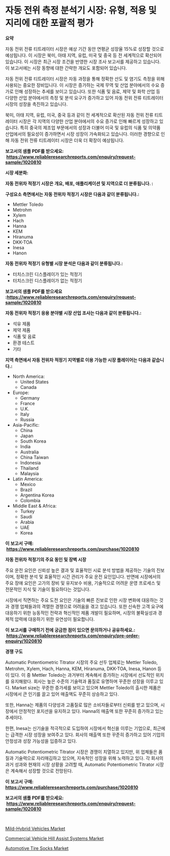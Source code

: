 <p><h1>자동 전위 측정 분석기 시장: 유형, 적용 및 지리에 대한 포괄적 평가</h1></p><p><strong>요약</strong></p>
<p><p>자동 전위 전류 티트레이터 시장은 예상 기간 동안 연평균 성장율 15%로 성장할 것으로 예상됩니다. 이 시장은 북미, 아태 지역, 유럽, 미국 및 중국 등 전 세계적으로 확산되어 있습니다. 이 시장은 최근 시장 조건을 반영한 시장 조사 보고서를 제공하고 있습니다. 이 보고서에는 시장 동향에 대한 간략한 개요도 포함되어 있습니다.</p><p>자동 전위 전류 티트레이터 시장은 자동 과정을 통해 정확한 산도 및 염기도 측정을 위해 사용되는 중요한 장비입니다. 이 시장은 증가하는 국제 무역 및 산업 분야에서의 수요 증가로 인해 성장하는 추세를 보이고 있습니다. 또한 식품 및 음료, 제약 및 화학 산업 등 다양한 산업 분야에서의 측정 및 분석 요구가 증가하고 있어 자동 전위 전류 티트레이터 시장의 성장을 촉진하고 있습니다.</p><p>북미, 아태 지역, 유럽, 미국, 중국 등과 같이 전 세계적으로 확산된 자동 전위 전류 티트레이터 시장은 각 지역의 다양한 산업 분야에서의 수요 증가로 인해 빠르게 성장하고 있습니다. 특히 중국의 제조업 부문에서의 성장과 더불어 미국 및 유럽의 식품 및 의약품 산업에서의 필요성이 증가하면서 시장 성장이 가속화되고 있습니다. 이러한 경향으로 인해 자동 전위 전류 티트레이터 시장은 더욱 더 확장이 예상됩니다.</p></p>
<p><strong>보고서의 샘플 PDF를 받으세요: &nbsp;<a href="https://www.reliableresearchreports.com/enquiry/request-sample/1020810">https://www.reliableresearchreports.com/enquiry/request-sample/1020810</a></strong></p>
<p><strong>시장 세분화:</strong></p>
<p><strong> 자동 전위차 적정기 시장은 개요, 배포, 애플리케이션 및 지역으로 더 분류됩니다. :</strong></p>
<p><strong>구성요소 측면에서는 자동 전위차 적정기 시장은 다음과 같이 분류됩니다.:</strong></p>
<p><ul><li>Mettler Toledo</li><li>Metrohm</li><li>Xylem</li><li>Hach</li><li>Hanna</li><li>KEM</li><li>Hiranuma</li><li>DKK-TOA</li><li>Inesa</li><li>Hanon</li></ul></p>
<p><strong> 자동 전위차 적정기 유형별 시장 분석은 다음과 같이 분류됩니다.:</strong></p>
<p><ul><li>터치스크린 디스플레이가 있는 적정기</li><li>터치스크린 디스플레이가 없는 적정기</li></ul></p>
<p><strong>보고서의 샘플 PDF를 받으세요 :<a href="https://www.reliableresearchreports.com/enquiry/request-sample/1020810">https://www.reliableresearchreports.com/enquiry/request-sample/1020810</a></strong></p>
<p><strong> 자동 전위차 적정기 응용 분야별 시장 산업 조사는 다음과 같이 분류됩니다.:</strong></p>
<p><ul><li>석유 제품</li><li>제약 제품</li><li>식품 및 음료</li><li>환경 테스트</li><li>기타</li></ul></p>
<p><strong>지역 측면에서 자동 전위차 적정기 지역별로 이용 가능한 시장 플레이어는 다음과 같습니다.:</strong></p>
<p><ul>
    <li>
        North America:
        <ul>
            <li>United States</li>
            <li>Canada</li>
        </ul>
    </li>
    <li>
        Europe:
        <ul>
            <li>Germany</li>
            <li>France</li>
            <li>U.K.</li>
            <li>Italy</li>
            <li>Russia</li>
        </ul>
    </li>
    <li>
        Asia-Pacific:
        <ul>
            <li>China</li>
            <li>Japan</li>
            <li>South Korea</li>
            <li>India</li>
            <li>Australia</li>
            <li>China Taiwan</li>
            <li>Indonesia</li>
            <li>Thailand</li>
            <li>Malaysia</li>
        </ul>
    </li>
    <li>
        Latin America:
        <ul>
            <li>Mexico</li>
            <li>Brazil</li>
            <li>Argentina Korea</li>
            <li>Colombia</li>
        </ul>
    </li>
    <li>
        Middle East & Africa:
        <ul>
            <li>Turkey</li>
            <li>Saudi</li>
            <li>Arabia</li>
            <li>UAE</li>
            <li>Korea</li>
        </ul>
    </li>
    </ul></p>
<p><strong>이 보고서 구매: &nbsp;<a href="https://www.reliableresearchreports.com/purchase/1020810">https://www.reliableresearchreports.com/purchase/1020810</a></strong></p>
<p><strong>자동 전위차 적정기의 주요 동인 및 장벽 시장</strong></p>
<p><p>주요 운전 요인은 신뢰성 높은 결과 및 효율적인 시료 분석 방법을 제공하는 기술의 진보이며, 정확한 분석 및 효율적인 시간 관리가 주요 운전 요인입니다. 반면에 시장에서의 주요 장애 요인은 고가의 장비 및 유지보수 비용, 기술적으로 어려운 운영 프로세스 및 전문적인 지식 및 기술이 필요하다는 것입니다.</p><p>시장에서 직면하는 주요 도전 요인은 기술의 빠른 진보로 인한 시장 변화에 대응하는 것과 경쟁 업체들과의 격렬한 경쟁으로 어려움을 겪고 있습니다. 또한 신속한 고객 요구에 대응하기 위한 능동적인 전략과 혁신적인 제품 개발이 필요하며, 시장의 불확실성과 경제적 압력에 대응하기 위한 유연성이 필요합니다.</p></p>
<p><strong>이 보고서를 구매하기 전에 궁금한 점이 있으면 문의하거나 공유하세요.: &nbsp;<a href="https://www.reliableresearchreports.com/enquiry/pre-order-enquiry/1020810">https://www.reliableresearchreports.com/enquiry/pre-order-enquiry/1020810</a></strong></p>
<p><strong>경쟁 구도</strong></p>
<p><p>Automatic Potentiometric Titrator 시장의 주요 선두 업체로는 Mettler Toledo, Metrohm, Xylem, Hach, Hanna, KEM, Hiranuma, DKK-TOA, Inesa, Hanon 등이 있다. 이 중 Mettler Toledo는 과거부터 계속해서 증가하는 시장에서 선도적인 위치를 유지해왔다. 회사는 높은 수준의 기술력과 품질로 유명하며 꾸준한 성장을 이루고 있다. Market size는 꾸준한 증가세를 보이고 있으며 Mettler Toledo의 출시한 제품은 시장에서 큰 인기를 끌고 있어 매출액도 꾸준히 상승하고 있다.</p><p>또한, Hanna는 제품의 다양성과 고품질로 많은 소비자들로부터 신뢰를 받고 있으며, 시장에서 안정적인 포지션을 유지하고 있다. Hanna의 매출액 또한 꾸준히 증가하고 있는 추세이다.</p><p>한편, Inesa는 신기술을 적극적으로 도입하여 시장에서 혁신을 이루는 기업으로, 최근에는 급격한 시장 성장을 보여주고 있다. 회사의 매출액 또한 꾸준히 증가하고 있어 기업의 안정성과 성장 가능성을 입증하고 있다.</p><p>Automatic Potentiometric Titrator 시장은 경쟁이 치열하고 있지만, 위 업체들은 품질과 기술력으로 자리매김하고 있으며, 지속적인 성장을 위해 노력하고 있다. 각 회사의 과거 성과와 현재의 시장 상황을 고려할 때, Automatic Potentiometric Titrator 시장은 계속해서 성장할 것으로 전망된다.</p></p>
<p><strong>이 보고서 구매: &nbsp; <a href="https://www.reliableresearchreports.com/purchase/1020810">https://www.reliableresearchreports.com/purchase/1020810</a></strong></p>
<p><strong>보고서의 샘플 PDF를 받으세요: &nbsp;<a href="https://www.reliableresearchreports.com/enquiry/request-sample/1020810">https://www.reliableresearchreports.com/enquiry/request-sample/1020810</a></strong><strong></strong></p>
<p>&nbsp;</p>
<p><p><a href="https://github.com/Sinjinluong3e0awx2m195k76/Market-Research-Report-List-1/blob/main/mild-hybrid-vehicles-market.md">Mild-Hybrid Vehicles Market</a></p><p><a href="https://github.com/beatblasta/Market-Research-Report-List-2/blob/main/commercial-vehicle-hill-assist-systems-market.md">Commercial Vehicle Hill Assist Systems Market</a></p><p><a href="https://github.com/shotows/Market-Research-Report-List-1/blob/main/automotive-tire-socks-market.md">Automotive Tire Socks Market</a></p></p>